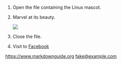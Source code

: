 1. Open the file containing the Linux mascot.
2. Marvel at its beauty.

    ![](https://upload.wikimedia.org/wikipedia/commons/thumb/3/35/Tux.svg/1200px-Tux.svg.png)

4. Close the file.

5.  Visit to [Facebook](https://www.facebook.com)

<https://www.markdownguide.org>
<fake@example.com>
